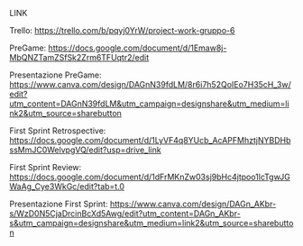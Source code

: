 LINK

Trello:
https://trello.com/b/pqyj0YrW/project-work-gruppo-6

PreGame:
https://docs.google.com/document/d/1Emaw8j-MbQNZTamZSfSk2Zrm6TFUqtr2/edit

Presentazione PreGame:
https://www.canva.com/design/DAGnN39fdLM/8r6i7h52QoIEo7H35cH_3w/edit?utm_content=DAGnN39fdLM&utm_campaign=designshare&utm_medium=link2&utm_source=sharebutton 


First Sprint Retrospective:
https://docs.google.com/document/d/1LyVF4q8YUcb_AcAPFMhztjNYBDHbssMmJC0WelvpgVQ/edit?usp=drive_link


First Sprint Review:
https://docs.google.com/document/d/1dFrMKnZw03sj9bHc4jtpoo1lcTgwJGWaAg_Cye3WkGc/edit?tab=t.0


Presentazione First Sprint:
https://www.canva.com/design/DAGn_AKbr-s/WzD0N5CjaDrcinBcXd5Awg/edit?utm_content=DAGn_AKbr-s&utm_campaign=designshare&utm_medium=link2&utm_source=sharebutton


